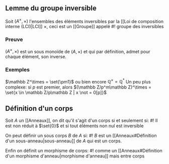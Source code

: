 ## Lemme du groupe inversible
Soit $(A^\times, \times)$ l'ensembles des éléments inversibles par la [[Loi de composition interne (LCI)|LCI]] $\times$, ceci est un [[Groupe]] appelé #!
groupe des inversibles
<!--ID: 1709992249824-->


### Preuve
$(A^\times, \times)$ est un sous monoïde de $(A, \times)$ et qui par définition, admet pour chaque élément, son inverse.
$$\tag*{$\blacksquare$}$$
### Exemples
$\mathbb Z^\times = \set{\pm1}$ ou bien encore  $\mathbb Q ^\times = \mathbb Q^*$
Un peu plus complexe: si $p$ est premier, alors $(\mathbb Z/p^m\mathbb Z)^\times = \set{x \in \mathbb Z/p\mathbb Z | x \not = 0[p]}$ 

## Définition d'un corps
Soit $A$ un [[Anneaux]], on dit qu'il s'agit d'un corps si et seulement si: #!
Il est non réduit à $\set{0}$ et si tout éléments non nul est inversible
<!--ID: 1709992249830-->


On peut définir un sous corps $B$ de $A$ si: #!
$B$ est un [[Anneaux#Définition d'un sous-anneau|sous-anneau]] de $A$ qui est un corps.
<!--ID: 1709992249834-->


Enfin on définit un morphisme de corps: #!
comme un [[Anneaux#Définition d'un morphisme d'anneau|morphisme d'anneau]] mais entre corps
<!--ID: 1709992249837-->
